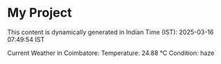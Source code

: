 # My Project

This content is dynamically generated in Indian Time (IST): 2025-03-16 07:49:54 IST


Current Weather in Coimbatore:
Temperature: 24.88 °C
Condition: haze
